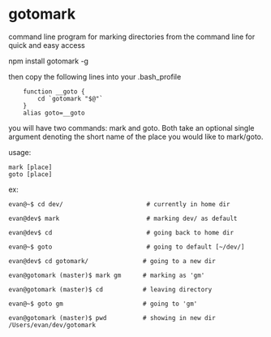 gotomark
========

command line program for marking directories from the command line for quick and easy access

npm install gotomark -g

then copy the following lines into your .bash_profile

		function __goto {
			cd `gotomark "$@"`
		}
		alias goto=__goto




you will have two commands: mark and goto. Both take an optional single argument denoting the 
short name of the place you would like to mark/goto. 

usage: 

	mark [place]
	goto [place]


ex:

	evan@~$ cd dev/                       # currently in home dir

	evan@dev$ mark                        # marking dev/ as default

	evan@dev$ cd                          # going back to home dir

	evan@~$ goto                          # going to default [~/dev/]

	evan@dev$ cd gotomark/               # going to a new dir

	evan@gotomark (master)$ mark gm      # marking as 'gm'

	evan@gotomark (master)$ cd           # leaving directory

	evan@~$ goto gm                      # going to 'gm'

	evan@gotomark (master)$ pwd          # showing in new dir
	/Users/evan/dev/gotomark




